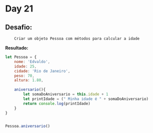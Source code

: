 # Day 21

## Desafio:

		Criar um objeto Pessoa com métodos para calcular a idade

**Resultado:**

```javascript
let Pessoa = {
    nome: 'Edvaldo',
    idade: 25,
    cidade: 'Rio de Janeiro',
    peso: 70,
    altura: 1.80,
    
    aniversario(){
        let somaDoAniversario = this.idade + 1
        let printIdade = (" Minha idade é " + somaDoAniversario)
        return console.log(printIdade)
    }
}


Pessoa.aniversario()